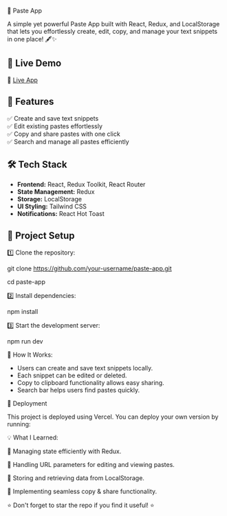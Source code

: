  📝 Paste App
 
A simple yet powerful Paste App built with React, Redux, and LocalStorage that lets you effortlessly create, edit, copy, and manage your text snippets in one place! 🖋️✨

## 🚀 Live Demo  
🔗 [Live App](https://paste-app-iota-six.vercel.app)  


## 📌 Features  
✅ Create and save text snippets  
✅ Edit existing pastes effortlessly  
✅ Copy and share pastes with one click  
✅ Search and manage all pastes efficiently  


## 🛠 Tech Stack  
- **Frontend:** React, Redux Toolkit, React Router  
- **State Management:** Redux  
- **Storage:** LocalStorage  
- **UI Styling:** Tailwind CSS  
- **Notifications:** React Hot Toast


## 📂 Project Setup  

1️⃣ Clone the repository:  

git clone https://github.com/your-username/paste-app.git

cd paste-app

2️⃣ Install dependencies:

 npm install

3️⃣ Start the development server:

 npm run dev


📌 How It Works:
- Users can create and save text snippets locally.
- Each snippet can be edited or deleted.
- Copy to clipboard functionality allows easy sharing.
- Search bar helps users find pastes quickly.


🚀 Deployment

This project is deployed using Vercel. You can deploy your own version by running:


💡 What I Learned:

📌 Managing state efficiently with Redux.

📌 Handling URL parameters for editing and viewing pastes.

📌 Storing and retrieving data from LocalStorage.

📌 Implementing seamless copy & share functionality.



⭐ Don't forget to star the repo if you find it useful! ⭐

 
